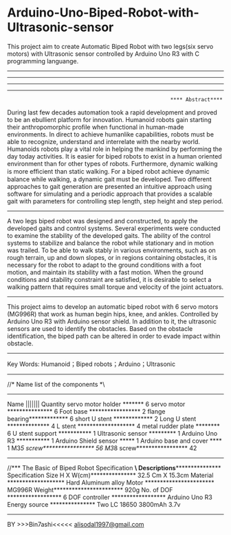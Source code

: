 # Arduino-Uno-Biped-Robot-with-Ultrasonic-sensor
This project aim to create Automatic Biped Robot with two legs(six servo motors) with Ultrasonic sensor controlled by Arduino Uno R3 with C programming languange.
**************************************************************************************************************************************
**************************************************************************************************************************************
**************************************************************************************************************************************
**************************************************************************************************************************************
                                                         **** Abstract****
During last few decades automation took a rapid development and proved to be an ebullient platform for innovation. Humanoid robots gain starting their anthropomorphic profile when functional in human-made environments. In direct to achieve humanlike capabilities, robots must be able to recognize, understand and interrelate with the nearby world. Humanoids robots play a vital role in helping the mankind by performing the day today activities. It is easier for biped robots to exist in a human oriented environment than for other types of robots. Furthermore, dynamic walking is more efﬁcient than static walking. For a biped robot achieve dynamic balance while walking, a dynamic gait must be developed. Two different approaches to gait generation are presented an intuitive approach using software for simulating and a periodic approach that provides a scalable gait with parameters for controlling step length, step height and step period.
********************************************************************************************************************************
A two legs biped robot was designed and constructed, to apply the developed gaits and control systems. Several experiments were conducted to examine the stability of the developed gaits. The ability of the control systems to stabilize and balance the robot while stationary and in motion was trailed. To be able to walk stably in various environments, such as on rough terrain, up and down slopes, or in regions containing obstacles, it is necessary for the robot to adapt to the ground conditions with a foot motion, and maintain its stability with a fast motion. When the ground conditions and stability constraint are satisfied, it is desirable to select a walking pattern that requires small torque and velocity of the joint actuators.
********************************************************************************************************************************
This project aims to develop an automatic biped robot with 6 servo motors (MG996R) that work as human begin hips, knee, and ankles. Controlled by Arduino Uno R3 with Arduino sensor shield. In addition to it, the ultrasonic sensors are used to identify the obstacles. Based on the obstacle identification, the biped path can be altered in order to evade impact within obstacle.
**********************************************************************************************************************************
Key Words: Humanoid；Biped robots；Arduino；Ultrasonic
**********************************************************************************************************************************


//* Name list of the components *\\
*************************************
Name |||||||	Quantity
servo motor holder	*******  6
servo motor	***************  6
Foot base *****************  2
flange bearing*************  6
short U stent	*************  2
Long U stent **************  4
L stent	*******************  4
metal rudder plate ********  6
U stent support	***********  1
Ultrasonic sensor	*********  1
Arduino Uno R3	***********  1
Arduino Shield sensor	*****  1
Arduino base and cover ****  1
M3*5 screw***************** 56
M3*8 screw***************** 42
**************************************************************************************************************************
//*** The Basic of Biped Robot Specification **\\
Descriptions*****************	Specification
Size H X W(cm)***************	32.5 Cm X 15.3cm
Material	******************* Hard Aluminum alloy
Motor	***********************     MG996R
Weight***********************      920g
No. of DOF ******************      6 DOF
controller ******************  Arduino Uno R3
Energy source	*************** Two LC 18650 3800mAh 3.7v
*******************************************************************************************

BY >>>Bin7ashi<<<<<
alisodal1997@gmail.com


